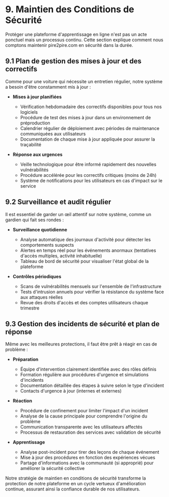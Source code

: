 # 9. Maintien des Conditions de Sécurité

Protéger une plateforme d'apprentissage en ligne n'est pas un acte ponctuel mais un processus continu. Cette section explique comment nous comptons maintenir pire2pire.com en sécurité dans la durée.

## 9.1 Plan de gestion des mises à jour et des correctifs

Comme pour une voiture qui nécessite un entretien régulier, notre système a besoin d'être constamment mis à jour :

- **Mises à jour planifiées**
  - Vérification hebdomadaire des correctifs disponibles pour tous nos logiciels
  - Procédure de test des mises à jour dans un environnement de préproduction
  - Calendrier régulier de déploiement avec périodes de maintenance communiquées aux utilisateurs
  - Documentation de chaque mise à jour appliquée pour assurer la traçabilité

- **Réponse aux urgences**
  - Veille technologique pour être informé rapidement des nouvelles vulnérabilités
  - Procédure accélérée pour les correctifs critiques (moins de 24h)
  - Système de notifications pour les utilisateurs en cas d'impact sur le service

## 9.2 Surveillance et audit régulier

Il est essentiel de garder un œil attentif sur notre système, comme un gardien qui fait ses rondes :

- **Surveillance quotidienne**
  - Analyse automatique des journaux d'activité pour détecter les comportements suspects
  - Alertes en temps réel pour les événements anormaux (tentatives d'accès multiples, activité inhabituelle)
  - Tableau de bord de sécurité pour visualiser l'état global de la plateforme

- **Contrôles périodiques**
  - Scans de vulnérabilités mensuels sur l'ensemble de l'infrastructure
  - Tests d'intrusion annuels pour vérifier la résistance du système face aux attaques réelles
  - Revue des droits d'accès et des comptes utilisateurs chaque trimestre

## 9.3 Gestion des incidents de sécurité et plan de réponse

Même avec les meilleures protections, il faut être prêt à réagir en cas de problème :

- **Préparation**
  - Équipe d'intervention clairement identifiée avec des rôles définis
  - Formation régulière aux procédures d'urgence et simulations d'incidents
  - Documentation détaillée des étapes à suivre selon le type d'incident
  - Contacts d'urgence à jour (internes et externes)

- **Réaction**
  - Procédure de confinement pour limiter l'impact d'un incident
  - Analyse de la cause principale pour comprendre l'origine du problème
  - Communication transparente avec les utilisateurs affectés
  - Processus de restauration des services avec validation de sécurité

- **Apprentissage**
  - Analyse post-incident pour tirer des leçons de chaque événement
  - Mise à jour des procédures en fonction des expériences vécues
  - Partage d'informations avec la communauté (si approprié) pour améliorer la sécurité collective

Notre stratégie de maintien en conditions de sécurité transforme la protection de notre plateforme en un cycle vertueux d'amélioration continue, assurant ainsi la confiance durable de nos utilisateurs.